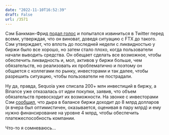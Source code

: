 ```yaml
---
date: "2022-11-10T16:52:39"
draft: False
url: /3571
---
```


Сэм Банкман-Фрид [подал голос](https://twitter.com/sbf_ftx/status/1590709166515310593) и попытался извиниться в Twitter перед всеми, утверждая, что он виноват, доведя ситуацию c FTX до такого. Сэм утверждает, что вплоть до последней недели с ликвидностью у биржи было все хорошо, но затем стало плохо, когда пользователи начали выводить средства. Он обещает сделать все возможное, чтобы обеспечить ликвидность и, мол, активов у биржи больше, чем обязательств, но реализовать их проблематично и поэтому он общается с коллегами по рынку, инвесторами и так далее, чтобы разрешить ситуацию, чтобы пользователи не пострадали.

Ну да, правда, Sequoia уже списала 200+ млн инвестиций в биржу, а Binance уже отказалась от идеи покупки, заявив, что объем обязательств превосходит их возможности. На звонке с инвесторами Сэм [сообщил](https://www.bloomberg.com/news/articles/2022-11-10/sam-bankman-fried-s-ftx-faces-8-billion-shortfall-possible-bankruptcy), что дыра в балансе биржи доходит до 8 млрд долларов (я вчера был оптимистичен, оказывается, оценивая в пару млрд) и ему нужно финансирование на уровне 4 млрд, чтобы обеспечить платежеспособность компании.

Что-то я сомневаюсь…
